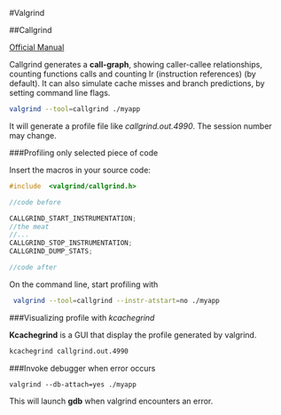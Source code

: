#Valgrind

##Callgrind

[Official Manual](http://valgrind.org/docs/manual/cl-manual.html)

Callgrind generates a **call-graph**, showing caller-callee relationships, counting functions calls and counting Ir (instruction references) (by default). It can also simulate cache misses and branch predictions, by setting command line flags.

```bash
valgrind --tool=callgrind ./myapp
```

It will generate a profile file like *callgrind.out.4990*. The session number may change.

###Profiling only selected piece of code

Insert the macros in your source code:

```cpp
#include  <valgrind/callgrind.h>

//code before

CALLGRIND_START_INSTRUMENTATION;
//the meat
//...
CALLGRIND_STOP_INSTRUMENTATION;
CALLGRIND_DUMP_STATS;

//code after
```

On the command line, start profiling with

```bash
 valgrind --tool=callgrind --instr-atstart=no ./myapp
```

###Visualizing profile with *kcachegrind*

**Kcachegrind** is a GUI that display the profile generated by valgrind.
```bash
kcachegrind callgrind.out.4990
```

###Invoke debugger when error occurs
```
valgrind --db-attach=yes ./myapp
```
This will launch **gdb** when valgrind encounters an error.

